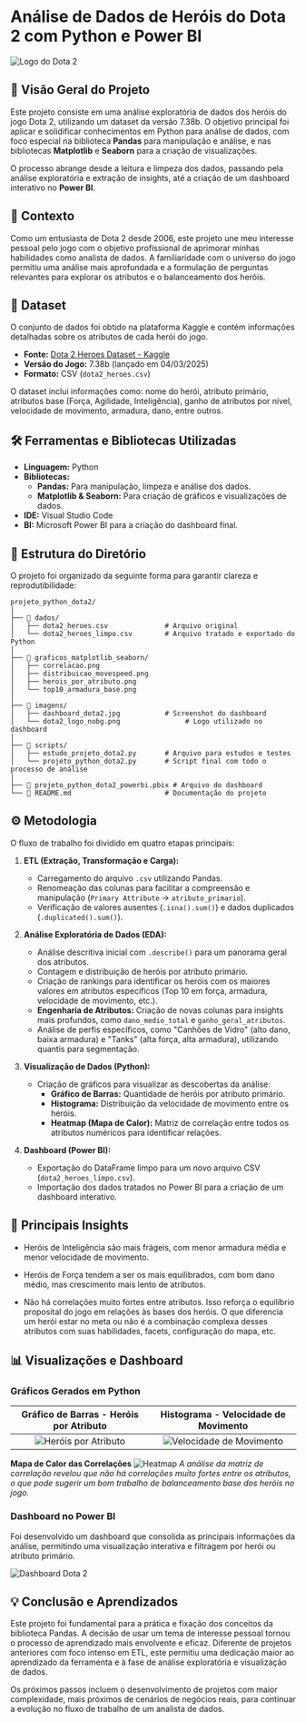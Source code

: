 # Análise de Dados de Heróis do Dota 2 com Python e Power BI

![Logo do Dota 2](imagens/dota2_logo_nobg.png)

## 📜 Visão Geral do Projeto

Este projeto consiste em uma análise exploratória de dados dos heróis do jogo Dota 2, utilizando um dataset da versão 7.38b. O objetivo principal foi aplicar e solidificar conhecimentos em Python para análise de dados, com foco especial na biblioteca **Pandas** para manipulação e análise, e nas bibliotecas **Matplotlib** e **Seaborn** para a criação de visualizações.

O processo abrange desde a leitura e limpeza dos dados, passando pela análise exploratória e extração de insights, até a criação de um dashboard interativo no **Power BI**.

## 🎯 Contexto

Como um entusiasta de Dota 2 desde 2006, este projeto une meu interesse pessoal pelo jogo com o objetivo profissional de aprimorar minhas habilidades como analista de dados. A familiaridade com o universo do jogo permitiu uma análise mais aprofundada e a formulação de perguntas relevantes para explorar os atributos e o balanceamento dos heróis.

## 💾 Dataset

O conjunto de dados foi obtido na plataforma Kaggle e contém informações detalhadas sobre os atributos de cada herói do jogo.

* **Fonte:** [Dota 2 Heroes Dataset - Kaggle](https://www.kaggle.com/datasets/abelarmando/heroesdota2)
* **Versão do Jogo:** 7.38b (lançado em 04/03/2025)
* **Formato:** CSV (`dota2_heroes.csv`)

O dataset inclui informações como: nome do herói, atributo primário, atributos base (Força, Agilidade, Inteligência), ganho de atributos por nível, velocidade de movimento, armadura, dano, entre outros.

## 🛠️ Ferramentas e Bibliotecas Utilizadas

* **Linguagem:** Python
* **Bibliotecas:**
    * **Pandas:** Para manipulação, limpeza e análise dos dados.
    * **Matplotlib & Seaborn:** Para criação de gráficos e visualizações de dados.
* **IDE:** Visual Studio Code
* **BI:** Microsoft Power BI para a criação do dashboard final.

## 📂 Estrutura do Diretório

O projeto foi organizado da seguinte forma para garantir clareza e reprodutibilidade:

```
projeto_python_dota2/
│
├── 📁 dados/
│   ├── dota2_heroes.csv              # Arquivo original
│   └── dota2_heroes_limpo.csv        # Arquivo tratado e exportado do Python
│
├── 📁 graficos_matplotlib_seaborn/
│   ├── correlacao.png
│   ├── distribuicao_movespeed.png
│   ├── herois_por_atributo.png
│   └── top10_armadura_base.png
│
├── 📁 imagens/
│   ├── dashboard_dota2.jpg           # Screenshot do dashboard
│   └── dota2_logo_nobg.png                # Logo utilizado no dashboard
│
├── 📁 scripts/
│   ├── estudo_projeto_dota2.py       # Arquivo para estudos e testes
│   └── projeto_python_dota2.py       # Script final com todo o processo de análise
│
├── 📄 projeto_python_dota2_powerbi.pbix # Arquivo do dashboard
└── 📄 README.md                       # Documentação do projeto
```

## ⚙️ Metodologia

O fluxo de trabalho foi dividido em quatro etapas principais:

1.  **ETL (Extração, Transformação e Carga):**
    * Carregamento do arquivo `.csv` utilizando Pandas.
    * Renomeação das colunas para facilitar a compreensão e manipulação (`Primary Attribute` -> `atributo_primario`).
    * Verificação de valores ausentes (`.isna().sum()`) e dados duplicados (`.duplicated().sum()`).

2.  **Análise Exploratória de Dados (EDA):**
    * Análise descritiva inicial com `.describe()` para um panorama geral dos atributos.
    * Contagem e distribuição de heróis por atributo primário.
    * Criação de rankings para identificar os heróis com os maiores valores em atributos específicos (Top 10 em força, armadura, velocidade de movimento, etc.).
    * **Engenharia de Atributos:** Criação de novas colunas para insights mais profundos, como `dano_medio_total` e `ganho_geral_atributos`.
    * Análise de perfis específicos, como "Canhões de Vidro" (alto dano, baixa armadura) e "Tanks" (alta força, alta armadura), utilizando quantis para segmentação.

3.  **Visualização de Dados (Python):**
    * Criação de gráficos para visualizar as descobertas da análise:
        * **Gráfico de Barras:** Quantidade de heróis por atributo primário.
        * **Histograma:** Distribuição da velocidade de movimento entre os heróis.
        * **Heatmap (Mapa de Calor):** Matriz de correlação entre todos os atributos numéricos para identificar relações.

4.  **Dashboard (Power BI):**
    * Exportação do DataFrame limpo para um novo arquivo CSV (`dota2_heroes_limpo.csv`).
    * Importação dos dados tratados no Power BI para a criação de um dashboard interativo.
    
## 📌 Principais Insights

* Heróis de Inteligência são mais frágeis, com menor armadura média e menor velocidade de movimento.

* Heróis de Força tendem a ser os mais equilibrados, com bom dano médio, mas crescimento mais lento de atributos.

* Não há correlações muito fortes entre atributos. Isso reforça o equilíbrio proposital do jogo em relações às bases dos heróis. O que diferencia um herói estar no meta ou não é a combinação complexa desses atributos com suas habilidades, facets, configuração do mapa, etc.

## 📊 Visualizações e Dashboard

### Gráficos Gerados em Python

| Gráfico de Barras - Heróis por Atributo | Histograma - Velocidade de Movimento |
| :--------------------------------------: | :----------------------------------------: |
| ![Heróis por Atributo](graficos_matplotlib_seaborn/herois_por_atributo.png) | ![Velocidade de Movimento](graficos_matplotlib_seaborn/distribuicao_movespeed.png) |

**Mapa de Calor das Correlações**
![Heatmap](graficos_matplotlib_seaborn/correlacao.png)
*A análise da matriz de correlação revelou que não há correlações muito fortes entre os atributos, o que pode sugerir um bom trabalho de balanceamento base dos heróis no jogo.*

### Dashboard no Power BI

Foi desenvolvido um dashboard que consolida as principais informações da análise, permitindo uma visualização interativa e filtragem por herói ou atributo primário.

![Dashboard Dota 2](imagens/dashboard_dota2.jpg)

## 💡 Conclusão e Aprendizados

Este projeto foi fundamental para a prática e fixação dos conceitos da biblioteca Pandas. A decisão de usar um tema de interesse pessoal tornou o processo de aprendizado mais envolvente e eficaz. Diferente de projetos anteriores com foco intenso em ETL, este permitiu uma dedicação maior ao aprendizado da ferramenta e à fase de análise exploratória e visualização de dados.

Os próximos passos incluem o desenvolvimento de projetos com maior complexidade, mais próximos de cenários de negócios reais, para continuar a evolução no fluxo de trabalho de um analista de dados.